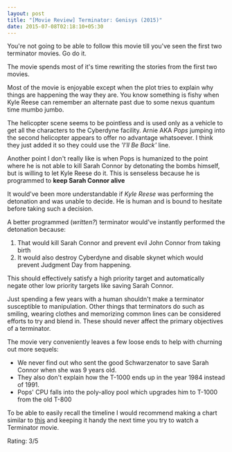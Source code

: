 ```yaml
---
layout: post
title: "[Movie Review] Terminator: Genisys (2015)"
date: 2015-07-08T02:18:10+05:30
---
```


You're not going to be able to follow this movie till you've seen the first two terminator movies.
Go do it.

The movie spends most of it's time rewriting the stories from the first two movies.

Most of the movie is enjoyable except when the plot tries to explain why things are happening the way they are.
You know something is fishy when Kyle Reese can remember an alternate past due to some nexus quantum time mumbo jumbo.

The helicopter scene seems to be pointless and is used only as a vehicle to get all the characters to the Cyberdyne facility.
Arnie AKA *Pops* jumping into the second helicopter appears to offer no advantage whatsoever.
I think they just added it so they could use the *'I'll Be Back'* line.

Another point I don't really like is when Pops is humanized to the point where he is not able to kill Sarah Connor by detonating the bombs himself, but is willing to let Kyle Reese do it.
This is senseless because he is programmed to **keep Sarah Connor alive**

It would've been more understandable if *Kyle Reese* was performing the detonation and was unable to decide.
He is human and is bound to hesitate before taking such a decision.

A better programmed (*written?*) terminator would've instantly performed the detonation because:

 1. That would kill Sarah Connor and prevent evil John Connor from taking birth
 3. It would also destroy Cyberdyne and disable skynet which would prevent Judgment Day from happening.

This should effectively satisfy a high priority target and automatically negate other low priority targets like saving Sarah Connor.

Just spending a few years with a human shouldn't make a terminator susceptible to manipulation.
Other things that terminators do such as smiling, wearing clothes and memorizing common lines can be considered efforts to try and blend in.
These should never affect the primary objectives of a terminator.

The movie very conveniently leaves a few loose ends to help with churning out more sequels:

 * We never find out who sent the good Schwarzenator to save Sarah Connor when she was 9 years old.
 * They also don't explain how the T-1000 ends up in the year 1984 instead of 1991.
 * Pops' CPU falls into the poly-alloy pool which upgrades him to T-1000 from the old T-800

To be able to easily recall the timeline I would recommend making a chart similar to [this](https://xkcd.com/657/) and keeping it handy the next time you try to watch a Terminator movie.

Rating: 3/5
